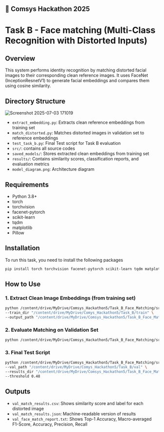 🚀 Comsys Hackathon 2025
-------------------------

# Task B - Face matching (Multi-Class Recognition with Distorted Inputs) 

## Overview
This system performs identity recognition by matching distorted facial images to their corresponding clean reference images.
It uses FaceNet (InceptionResnetV1) to generate facial embeddings and compares them using cosine similarity.

## Directory Structure
![Screenshot 2025-07-03 171019](https://github.com/user-attachments/assets/d5ee13c4-9d41-4e10-8f76-9d3e0e647c02)



- `extract_embedding.py`: Extracts clean reference embeddings from training set
- `match_distorted.py`: Matches distorted images in validation set to reference embeddings
- `test_task_b.py`: Final Test script for Task B evaluation
- `src/`: contains all source codes 
- `saved_models/`: Stores extracted clean embeddings from training set
- `results/`: Contains similarity scores, classification reports, and evaluation metrics
- `model_diagram.png`: Architecture diagram


## Requirements
- Python 3.8+
- torch
- torchvision
- facenet-pytorch
- scikit-learn
- tqdm
- matplotlib
- Pillow

## Installation 
To run this task, you need to install the following packages
```bash
pip install torch torchvision facenet-pytorch scikit-learn tqdm matplotlib Pillow
```

## How to Use

### 1. Extract Clean Image Embeddings (from training set)
```bash
python /content/drive/MyDrive/Comsys_Hackathon5/Task_B_Face_Matching/src/extract_embedding.py \
--train_dir "/content/drive/MyDrive/Comys_Hackathon5/Task_B/train" \
--output_path "/content/drive/MyDrive/Comsys_Hackathon5/Task_B_Face_Matching/saved_models/reference_embeddings.pt"
```
### 2.  Evaluate Matching on Validation Set
```bash
python /content/drive/MyDrive/Comsys_Hackathon5/Task_B_Face_Matching/src/match_distorted.py
```
### 3. Final Test Script
```bash
python /content/drive/MyDrive/Comsys_Hackathon5/Task_B_Face_Matching/src/test_task_b.py \
--val_path "/content/drive/MyDrive/Comys_Hackathon5/Task_B/val" \
--results_dir "/content/drive/MyDrive/Comsys_Hackathon5/Task_B_Face_Matching/results" \
--threshold 0.48

```

## Outputs
- `val_match_results.csv`: Shows similarity score and label for each distorted image
- `val_match_results.json`: Machine-readable version of results
- `val_face_match_report.txt`: Shows Top-1 Accuracy, Macro-averaged F1-Score, Accuracy, Precision, Recall

